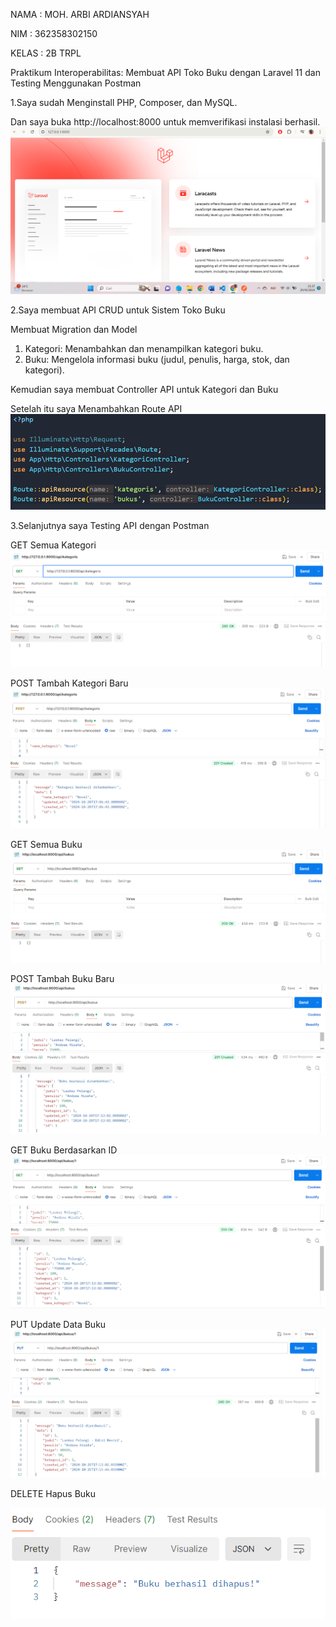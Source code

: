 NAMA : MOH. ARBI ARDIANSYAH

NIM : 362358302150

KELAS : 2B TRPL

Praktikum Interoperabilitas: Membuat API Toko Buku dengan Laravel 11 dan Testing Menggunakan Postman

1.Saya sudah Menginstall PHP, Composer, dan MySQL.

  Dan saya buka http://localhost:8000 untuk memverifikasi instalasi berhasil.
  ![alt text](images/gambar1.png)


2.Saya membuat API CRUD untuk Sistem Toko Buku

Membuat Migration dan Model

1. Kategori: Menambahkan dan menampilkan kategori buku.
2. Buku: Mengelola informasi buku (judul, penulis, harga, stok, dan kategori).

Kemudian saya membuat Controller API untuk Kategori dan Buku

Setelah itu saya Menambahkan Route API
![](images/gambar2.png)

3.Selanjutnya saya Testing API dengan Postman

GET Semua Kategori
![](images/gambar3.png)

POST Tambah Kategori Baru
![](images/gambar4.png)

GET Semua Buku
![](images/gambar5.png)

POST Tambah Buku Baru
![](images/gambar6.png)

GET Buku Berdasarkan ID
![](images/gambar7.png)

PUT Update Data Buku
![](images/gambar8.png)

DELETE Hapus Buku

![](images/gambar9.png)
